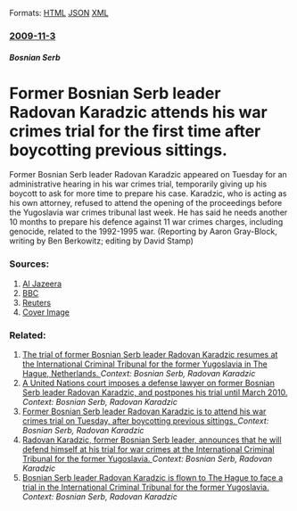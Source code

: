 
Formats: [HTML](/news/2009/11/3/former-bosnian-serb-leader-radovan-karada3-4ia-attends-his-war-crimes-trial-for-the-first-time-after-boycotting-previous-sittings.html)  [JSON](/news/2009/11/3/former-bosnian-serb-leader-radovan-karada3-4ia-attends-his-war-crimes-trial-for-the-first-time-after-boycotting-previous-sittings.json)  [XML](/news/2009/11/3/former-bosnian-serb-leader-radovan-karada3-4ia-attends-his-war-crimes-trial-for-the-first-time-after-boycotting-previous-sittings.xml)  

### [2009-11-3](/news/2009/11/3/index.md)

##### Bosnian Serb
#  Former Bosnian Serb leader Radovan Karadzic attends his war crimes trial for the first time after boycotting previous sittings. 

Former Bosnian Serb leader Radovan Karadzic appeared on Tuesday for an administrative hearing in his war crimes trial, temporarily giving up his boycott to ask for more time to prepare his case. Karadzic, who is acting as his own attorney, refused to attend the opening of the proceedings before the Yugoslavia war crimes tribunal last week. He has said he needs another 10 months to prepare his defence against 11 war crimes charges, including genocide, related to the 1992-1995 war. (Reporting by Aaron Gray-Block, writing by Ben Berkowitz; editing by David Stamp)


### Sources:

1. [Al Jazeera](http://english.aljazeera.net/news/europe/2009/11/2009113132158847997.html)
2. [BBC](http://news.bbc.co.uk/1/hi/world/europe/8339833.stm)
3. [Reuters](https://www.reuters.com/article/latestCrisis/idUSL3465329)
3. [Cover Image](https://s4.reutersmedia.net/resources_v2/images/rcom-default.png)

### Related:

1. [The trial of former Bosnian Serb leader Radovan Karadzic resumes at the International Criminal Tribunal for the former Yugoslavia in The Hague, Netherlands. ](/news/2010/09/27/the-trial-of-former-bosnian-serb-leader-radovan-karada3-4ia-resumes-at-the-international-criminal-tribunal-for-the-former-yugoslavia-in-the-h.md) _Context: Bosnian Serb, Radovan Karadzic_
2. [ A United Nations court imposes a defense lawyer on former Bosnian Serb leader Radovan Karadzic, and postpones his trial until March 2010. ](/news/2009/11/5/a-united-nations-court-imposes-a-defense-lawyer-on-former-bosnian-serb-leader-radovan-karada3-4ia-and-postpones-his-trial-until-march-2010.md) _Context: Bosnian Serb, Radovan Karadzic_
3. [ Former Bosnian Serb leader Radovan Karadzic is to attend his war crimes trial on Tuesday, after boycotting previous sittings. ](/news/2009/11/2/former-bosnian-serb-leader-radovan-karada3-4ia-is-to-attend-his-war-crimes-trial-on-tuesday-after-boycotting-previous-sittings.md) _Context: Bosnian Serb, Radovan Karadzic_
4. [ Radovan Karadzic, former Bosnian Serb leader, announces that he will defend himself at his trial for war crimes at the International Criminal Tribunal for the former Yugoslavia. ](/news/2008/07/31/radovan-karada3-4ia-former-bosnian-serb-leader-announces-that-he-will-defend-himself-at-his-trial-for-war-crimes-at-the-international-crim.md) _Context: Bosnian Serb, Radovan Karadzic_
5. [ Bosnian Serb leader Radovan Karadzic is flown to The Hague to face a trial in the International Criminal Tribunal for the former Yugoslavia. ](/news/2008/07/30/bosnian-serb-leader-radovan-karada3-4ia-is-flown-to-the-hague-to-face-a-trial-in-the-international-criminal-tribunal-for-the-former-yugoslav.md) _Context: Bosnian Serb, Radovan Karadzic_
